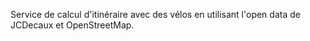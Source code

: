 Service de calcul d'itinéraire avec des vélos en utilisant l'open data de JCDecaux et OpenStreetMap.